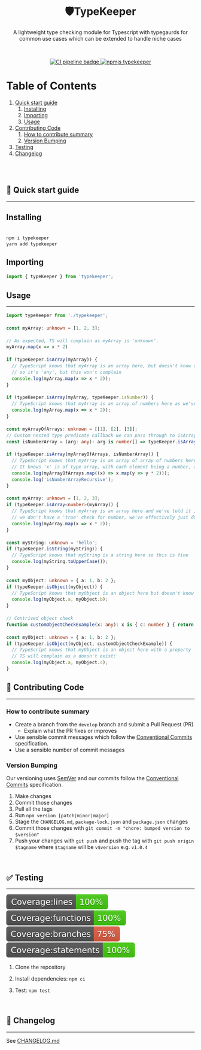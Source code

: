 <div align="center">
    <h1>🛡️TypeKeeper</h1>
</div>

<p align="center">
    A lightweight type checking module for Typescript with typegaurds for common use cases which can be extended to handle niche cases
</p>

<br/>

<p align="center">
    <a href="https://github.com/LaurenceStokes/typekeeper/actions/workflows/validate.yml" target="_blank">
        <img src="https://github.com/LaurenceStokes/typekeeper/actions/workflows/validate.yml/badge.svg" alt="CI pipeline badge" />
    </a>
    <a href="https://www.npmjs.com/package/typekeeper" target="_blank">
        <img src="https://img.shields.io/npm/v/typekeeper.svg" alt="npmjs typekeeper" />
    </a>
</p>

# Table of Contents

1. [Quick start guide](#id-section1)
    1. [Installing](#id-section1-1)
    2. [Importing](#id-section1-2)
    3. [Usage](#id-section1-3)
2. [Contributing Code](#id-section2)
    1. [How to contribute summary](#id-section2-1)
    2. [Version Bumping](#id-section2-2)
3. [Testing](#id-section3)
4. [Changelog](#id-section4)

<br />
<br />

<div id='id-section1'></div>

## 🚀 Quick start guide

<hr />

<div id='id-section1-1'></div>

## Installing

```

npm i typekeeper
yarn add typekeeper

```

<div id='id-section1-2'></div>

## Importing

```ts
import { typeKeeper } from 'typekeeper';
```

<div id='id-section1-3'></div>

## Usage

<hr />

```ts
import typeKeeper from './typekeeper';

const myArray: unknown = [1, 2, 3];

// As expected, TS will complain as myArray is 'unknown'.
myArray.map(x => x * 2)

if (typeKeeper.isArray(myArray)) {
  // TypeScript knows that myArray is an array here, but doesn't know the type of x
  // so it's 'any', but this won't complain
  console.log(myArray.map(x => x * 2));
}

if (typeKeeper.isArray(myArray, typeKeeper.isNumber)) {
  // TypeScript knows that myArray is an array of numbers here as we've passed a second check to isArray
  console.log(myArray.map(x => x * 2));
}

const myArrayOfArrays: unknown = [[1], [2], [3]];
// Custom nested type predicate callback we can pass through to isArray
const isNumberArray = (arg: any): arg is number[] => typeKeeper.isArray(arg, typeKeeper.isNumber);

if (typeKeeper.isArray(myArrayOfArrays, isNumberArray)) {
  // TypeScript knows that myArray is an array of array of numbers here
  // It knows 'x' is of type array, with each element being a number, and so knows y is a number
  console.log(myArrayOfArrays.map((x) => x.map(y => y * 2)));
  console.log('isNumberArrayRecursive');
}

const myArray: unknown = [1, 2, 3];
if (typeKeeper.isArray<number>(myArray)) {
  // TypeScript knows that myArray is an array here and we've told it it's of type number, but 
  // we don't have a 'true' check for number, we've effectively just done an 'as number' cast
  console.log(myArray.map(x => x * 2));
}

const myString: unknown = 'hello';
if (typeKeeper.isString(myString)) {
  // TypeScript knows that myString is a string here so this is fine
  console.log(myString.toUpperCase());
}

const myObject: unknown = { a: 1, b: 2 };
if (typeKeeper.isObject(myObject)) {
  // TypeScript knows that myObject is an object here but doesn't know the signature, it's essential Record<string, any>
  console.log(myObject.a, myObject.b);
}

// Contrived object check
function customObjectCheckExample(x: any): x is { c: number } { return typeKeeper.isNumber(x.c) }

const myObject: unknown = { a: 1, b: 2 };
if (typeKeeper.isObject(myObject, customObjectCheckExample)) {
  // TypeScript knows that myObject is an object here with a property 'c' that is a number
  // TS will complain as a doesn't exist!
  console.log(myObject.a, myObject.c);
}
```

<div id='id-section2'></div>

## 📝 Contributing Code

<hr />

<div id='id-section2-1'></div>

### How to contribute summary

-   Create a branch from the `develop` branch and submit a Pull Request (PR)
    -   Explain what the PR fixes or improves
-   Use sensible commit messages which follow the [Conventional Commits](https://www.conventionalcommits.org/en/v1.0.0/#summary) specification.
-   Use a sensible number of commit messages

<div id='id-section2-2'></div>

### Version Bumping

Our versioning uses [SemVer](https://semver.org/) and our commits follow the [Conventional Commits](https://www.conventionalcommits.org/en/about/) specification.

1. Make changes
2. Commit those changes
3. Pull all the tags
4. Run `npm version [patch|minor|major]`
5. Stage the `CHANGELOG.md`, `package-lock.json` and `package.json` changes
6. Commit those changes with `git commit -m "chore: bumped version to $version"`
7. Push your changes with `git push` and push the tag with `git push origin $tagname` where `$tagname` will be `v$version` e.g. `v1.0.4`

<br />

<div id='id-section3'></div>

## ✅ Testing

<hr />

![Coverage lines](https://raw.githubusercontent.com/LaurenceStokes/typekeeper/main/badges/badge-lines.svg)
![Coverage functions](https://raw.githubusercontent.com/LaurenceStokes/typekeeper/main/badges/badge-functions.svg)
![Coverage branches](https://raw.githubusercontent.com/LaurenceStokes/typekeeper/main/badges/badge-branches.svg)
![Coverage statements](https://raw.githubusercontent.com/LaurenceStokes/typekeeper/main/badges/badge-statements.svg)

1. Clone the repository

2. Install dependencies: `npm ci`

3. Test: `npm test`

<br />

<div id='id-section4'></div>

## 📘 Changelog

<hr />

See [CHANGELOG.md](https://github.com/LaurenceStokes/typekeeper/blob/main/CHANGELOG.md)

<br />

